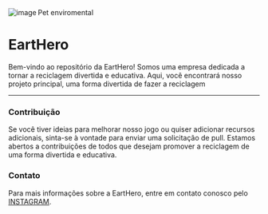 <link rel="stylesheet" href="style.css">
<HEAD>Pet enviromental</HEAD>
<img src="" widht="90px" heght="90px" align="left" alt="image"></img>
<h1>EartHero</h1>

Bem-vindo ao repositório da EartHero! Somos uma empresa dedicada a tornar a reciclagem divertida e educativa. Aqui, você encontrará nosso projeto principal, uma forma divertida de fazer a reciclagem

<hr>

<h3>Contribuição</h3>

Se você tiver ideias para melhorar nosso jogo ou quiser adicionar recursos adicionais, sinta-se à vontade para enviar uma solicitação de pull. Estamos abertos a contribuições de todos que desejam promover a reciclagem de uma forma divertida e educativa.

<h3>Contato</h3>

Para mais informações sobre a EartHero, entre em contato conosco pelo [INSTAGRAM](https://www.instagram.comeartherochl/).
